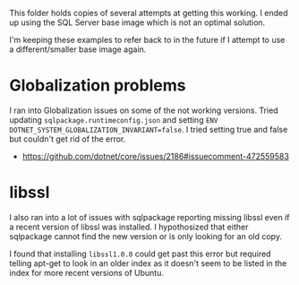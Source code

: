 This folder holds copies of several attempts at getting this working. I ended up using the SQL Server base image which is not an optimal solution. 

I'm keeping these examples to refer back to in the future if I attempt to use a different/smaller base image again.

# Globalization problems
I ran into Globalization issues on some of the not working versions. Tried updating `sqlpackage.runtimeconfig.json` and setting `ENV DOTNET_SYSTEM_GLOBALIZATION_INVARIANT=false`. I tried setting true and false but couldn't get rid of the error.
* https://github.com/dotnet/core/issues/2186#issuecomment-472559583

# libssl
I also ran into a lot of issues with sqlpackage reporting missing libssl even if a recent version of libssl was installed. I hypothosized that either sqlpackage cannot find the new version or is only looking for an old copy. 

I found that installing `libssl1.0.0` could get past this error but required telling apt-get to look in an older index as it doesn't seem to be listed in the index for more recent versions of Ubuntu.
